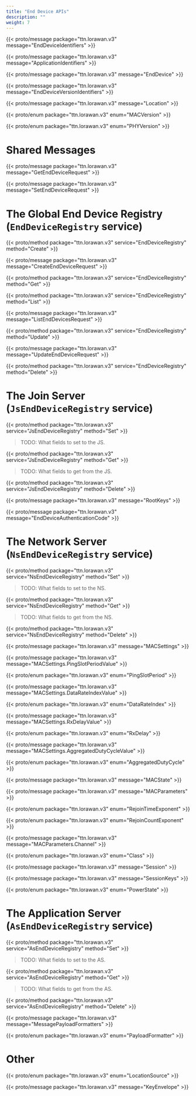 ```yaml
---
title: "End Device APIs"
description: ""
weight: 7
---
```


{{< proto/message package="ttn.lorawan.v3" message="EndDeviceIdentifiers" >}}

{{< proto/message package="ttn.lorawan.v3" message="ApplicationIdentifiers" >}}

{{< proto/message package="ttn.lorawan.v3" message="EndDevice" >}}

{{< proto/message package="ttn.lorawan.v3" message="EndDeviceVersionIdentifiers" >}}

{{< proto/message package="ttn.lorawan.v3" message="Location" >}}

{{< proto/enum package="ttn.lorawan.v3" enum="MACVersion" >}}

{{< proto/enum package="ttn.lorawan.v3" enum="PHYVersion" >}}

# Shared Messages

{{< proto/message package="ttn.lorawan.v3" message="GetEndDeviceRequest" >}}

{{< proto/message package="ttn.lorawan.v3" message="SetEndDeviceRequest" >}}

# The Global End Device Registry (`EndDeviceRegistry` service)

{{< proto/method package="ttn.lorawan.v3" service="EndDeviceRegistry" method="Create" >}}

{{< proto/message package="ttn.lorawan.v3" message="CreateEndDeviceRequest" >}}

{{< proto/method package="ttn.lorawan.v3" service="EndDeviceRegistry" method="Get" >}}

{{< proto/method package="ttn.lorawan.v3" service="EndDeviceRegistry" method="List" >}}

{{< proto/message package="ttn.lorawan.v3" message="ListEndDevicesRequest" >}}

{{< proto/method package="ttn.lorawan.v3" service="EndDeviceRegistry" method="Update" >}}

{{< proto/message package="ttn.lorawan.v3" message="UpdateEndDeviceRequest" >}}

{{< proto/method package="ttn.lorawan.v3" service="EndDeviceRegistry" method="Delete" >}}

# The Join Server (`JsEndDeviceRegistry` service)

{{< proto/method package="ttn.lorawan.v3" service="JsEndDeviceRegistry" method="Set" >}}

> TODO: What fields to set to the JS.

{{< proto/method package="ttn.lorawan.v3" service="JsEndDeviceRegistry" method="Get" >}}

> TODO: What fields to get from the JS.

{{< proto/method package="ttn.lorawan.v3" service="JsEndDeviceRegistry" method="Delete" >}}

{{< proto/message package="ttn.lorawan.v3" message="RootKeys" >}}

{{< proto/message package="ttn.lorawan.v3" message="EndDeviceAuthenticationCode" >}}

# The Network Server (`NsEndDeviceRegistry` service)

{{< proto/method package="ttn.lorawan.v3" service="NsEndDeviceRegistry" method="Set" >}}

> TODO: What fields to set to the NS.

{{< proto/method package="ttn.lorawan.v3" service="NsEndDeviceRegistry" method="Get" >}}

> TODO: What fields to get from the NS.

{{< proto/method package="ttn.lorawan.v3" service="NsEndDeviceRegistry" method="Delete" >}}

{{< proto/message package="ttn.lorawan.v3" message="MACSettings" >}}

{{< proto/message package="ttn.lorawan.v3" message="MACSettings.PingSlotPeriodValue" >}}

{{< proto/enum package="ttn.lorawan.v3" enum="PingSlotPeriod" >}}

{{< proto/message package="ttn.lorawan.v3" message="MACSettings.DataRateIndexValue" >}}

{{< proto/enum package="ttn.lorawan.v3" enum="DataRateIndex" >}}

{{< proto/message package="ttn.lorawan.v3" message="MACSettings.RxDelayValue" >}}

{{< proto/enum package="ttn.lorawan.v3" enum="RxDelay" >}}

{{< proto/message package="ttn.lorawan.v3" message="MACSettings.AggregatedDutyCycleValue" >}}

{{< proto/enum package="ttn.lorawan.v3" enum="AggregatedDutyCycle" >}}

{{< proto/message package="ttn.lorawan.v3" message="MACState" >}}

{{< proto/message package="ttn.lorawan.v3" message="MACParameters" >}}

{{< proto/enum package="ttn.lorawan.v3" enum="RejoinTimeExponent" >}}

{{< proto/enum package="ttn.lorawan.v3" enum="RejoinCountExponent" >}}

{{< proto/message package="ttn.lorawan.v3" message="MACParameters.Channel" >}}

{{< proto/enum package="ttn.lorawan.v3" enum="Class" >}}

{{< proto/message package="ttn.lorawan.v3" message="Session" >}}

{{< proto/message package="ttn.lorawan.v3" message="SessionKeys" >}}

{{< proto/enum package="ttn.lorawan.v3" enum="PowerState" >}}

# The Application Server (`AsEndDeviceRegistry` service)

{{< proto/method package="ttn.lorawan.v3" service="AsEndDeviceRegistry" method="Set" >}}

> TODO: What fields to set to the AS.

{{< proto/method package="ttn.lorawan.v3" service="AsEndDeviceRegistry" method="Get" >}}

> TODO: What fields to get from the AS.

{{< proto/method package="ttn.lorawan.v3" service="AsEndDeviceRegistry" method="Delete" >}}

{{< proto/message package="ttn.lorawan.v3" message="MessagePayloadFormatters" >}}

{{< proto/enum package="ttn.lorawan.v3" enum="PayloadFormatter" >}}

# Other

{{< proto/enum package="ttn.lorawan.v3" enum="LocationSource" >}}

{{< proto/message package="ttn.lorawan.v3" message="KeyEnvelope" >}}
